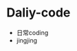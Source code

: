 <!--
 * @file: description
 * @author: longjing03
 * @Date: 2021-11-09 09:51:10
 * @LastEditors: longjing03
 * @LastEditTime: 2021-11-10 21:37:37
-->
# Daliy-code
- 日常coding
- jingjing
